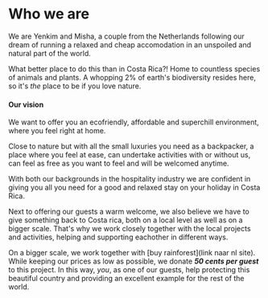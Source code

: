# Who we are
We are Yenkim and Misha, a couple from the Netherlands following our dream of running a relaxed and cheap accomodation in an unspoiled and natural part of the world. 

What better place to do this than in Costa Rica?! Home to countless species of animals and plants. A whopping 2% of earth's biodiversity resides here, so it's _the_ place to be if you love nature. 

#### Our vision

We want to offer you an ecofriendly, affordable and superchill environment, where you feel right at home. 

Close to nature but with all the small luxuries you need as a backpacker, a place where you feel at ease, can undertake activities with or without us, can feel as free as you want to feel and will be welcomed anytime. 

With both our backgrounds in the hospitality industry we are confident in giving you all you need for a good and relaxed stay on your holiday in Costa Rica.

Next to offering our guests a warm welcome, we also believe we have to give something back to Costa rica, both on a local level as well as on a bigger scale. That's why we work closely together with the local projects and activities, helping and supporting eachother in different ways.

On a bigger scale, we work together with [buy rainforest](link naar nl site). While keeping our prices as low as possible, we donate **_50 cents per guest_** to this project. In this way, _you_, as one of our guests, help protecting this beautiful country and providing an excellent example for the rest of the world.
